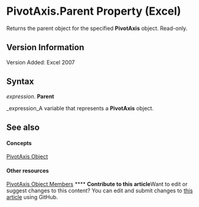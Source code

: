 
# PivotAxis.Parent Property (Excel)

Returns the parent object for the specified  **PivotAxis** object. Read-only.


## Version Information

Version Added: Excel 2007 


## Syntax

 _expression_. **Parent**

 _expression_A variable that represents a  **PivotAxis** object.


## See also


#### Concepts


 [PivotAxis Object](f8f4fbef-5cf7-1615-2ed3-7c90ab6c82f6.md)
#### Other resources


 [PivotAxis Object Members](b6c83c38-d8f8-2d5f-7216-0501ad87225f.md)
****   **Contribute to this article**Want to edit or suggest changes to this content? You can edit and submit changes to  [this article](https://github.com/jhershey00/VBA_Excel_Test/OpenXMLCon/articles/5cab3969-5894-a88a-3c95-38df7bc0e79e.md) using GitHub.

